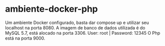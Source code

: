 # ambiente-docker-php
Um ambiente Docker configurado, basta dar compose up e utilizar seu localhost na porta 8080.
A imagem de banco de dados utilizada é do MySQL 5.7, está alocado na porta 3306. User: root  | Password: 12345
O Php está na porta 9000.
